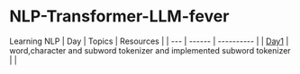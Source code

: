 # NLP-Transformer-LLM-fever
Learning NLP
| Day | Topics | Resources |
| --- | ------ | ---------- |
| [Day1](https://github.com/Utshav-paudel/300DaysOFMachineLearning-DeepLearning/tree/Utshav-paudel) | word,character and subword tokenizer and implemented subword tokenizer |           | 
